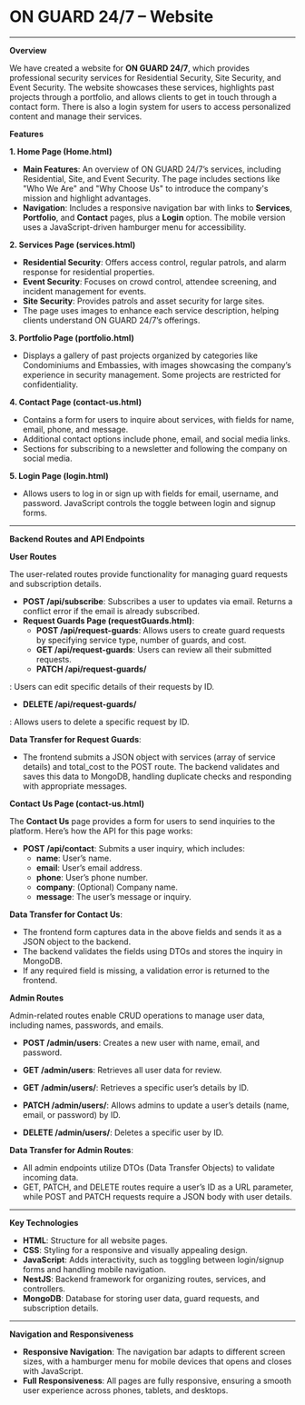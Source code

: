 # ON GUARD 24/7 – Website


-----
**Overview**

We have created a website for **ON GUARD 24/7**, which provides professional security services for Residential Security, Site Security, and Event Security. The website showcases these services, highlights past projects through a portfolio, and allows clients to get in touch through a contact form. There is also a login system for users to access personalized content and manage their services.

**Features**

**1. Home Page (Home.html)**

- **Main Features**: An overview of ON GUARD 24/7’s services, including Residential, Site, and Event Security. The page includes sections like "Who We Are" and "Why Choose Us" to introduce the company's mission and highlight advantages.
- **Navigation**: Includes a responsive navigation bar with links to **Services**, **Portfolio**, and **Contact** pages, plus a **Login** option. The mobile version uses a JavaScript-driven hamburger menu for accessibility.

**2. Services Page (services.html)**

- **Residential Security**: Offers access control, regular patrols, and alarm response for residential properties.
- **Event Security**: Focuses on crowd control, attendee screening, and incident management for events.
- **Site Security**: Provides patrols and asset security for large sites.
- The page uses images to enhance each service description, helping clients understand ON GUARD 24/7’s offerings.

**3. Portfolio Page (portfolio.html)**

- Displays a gallery of past projects organized by categories like Condominiums and Embassies, with images showcasing the company’s experience in security management. Some projects are restricted for confidentiality.

**4. Contact Page (contact-us.html)**

- Contains a form for users to inquire about services, with fields for name, email, phone, and message.
- Additional contact options include phone, email, and social media links.
- Sections for subscribing to a newsletter and following the company on social media.

**5. Login Page (login.html)**

- Allows users to log in or sign up with fields for email, username, and password. JavaScript controls the toggle between login and signup forms.
-----
**Backend Routes and API Endpoints**

**User Routes**

The user-related routes provide functionality for managing guard requests and subscription details.

- **POST /api/subscribe**: Subscribes a user to updates via email. Returns a conflict error if the email is already subscribed.
- **Request Guards Page (requestGuards.html)**:
  - **POST /api/request-guards**: Allows users to create guard requests by specifying service type, number of guards, and cost.
  - **GET /api/request-guards**: Users can review all their submitted requests.
  - **PATCH /api/request-guards/**

: Users can edit specific details of their requests by ID.

- **DELETE /api/request-guards/**

: Allows users to delete a specific request by ID.

**Data Transfer for Request Guards**:

- The frontend submits a JSON object with services (array of service details) and total\_cost to the POST route. The backend validates and saves this data to MongoDB, handling duplicate checks and responding with appropriate messages.

**Contact Us Page (contact-us.html)**

The **Contact Us** page provides a form for users to send inquiries to the platform. Here’s how the API for this page works:

- **POST /api/contact**: Submits a user inquiry, which includes:
  - **name**: User’s name.
  - **email**: User’s email address.
  - **phone**: User’s phone number.
  - **company**: (Optional) Company name.
  - **message**: The user’s message or inquiry.

**Data Transfer for Contact Us**:

- The frontend form captures data in the above fields and sends it as a JSON object to the backend.
- The backend validates the fields using DTOs and stores the inquiry in MongoDB.
- If any required field is missing, a validation error is returned to the frontend.

**Admin Routes**

Admin-related routes enable CRUD operations to manage user data, including names, passwords, and emails.

- **POST /admin/users**: Creates a new user with name, email, and password.
- **GET /admin/users**: Retrieves all user data for review.
- **GET /admin/users/**: Retrieves a specific user’s details by ID.

- **PATCH /admin/users/**: Allows admins to update a user’s details (name, email, or password) by ID.

- **DELETE /admin/users/**: Deletes a specific user by ID.

**Data Transfer for Admin Routes**:

- All admin endpoints utilize DTOs (Data Transfer Objects) to validate incoming data.
- GET, PATCH, and DELETE routes require a user’s ID as a URL parameter, while POST and PATCH requests require a JSON body with user details.
-----
**Key Technologies**

- **HTML**: Structure for all website pages.
- **CSS**: Styling for a responsive and visually appealing design.
- **JavaScript**: Adds interactivity, such as toggling between login/signup forms and handling mobile navigation.
- **NestJS**: Backend framework for organizing routes, services, and controllers.
- **MongoDB**: Database for storing user data, guard requests, and subscription details.
-----
**Navigation and Responsiveness**

- **Responsive Navigation**: The navigation bar adapts to different screen sizes, with a hamburger menu for mobile devices that opens and closes with JavaScript.
- **Full Responsiveness**: All pages are fully responsive, ensuring a smooth user experience across phones, tablets, and desktops.
